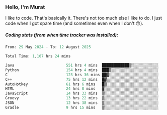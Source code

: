 ### Hello, I'm Murat

I like to code. That's basically it. There's not too much else I like to do. I just code when I got spare time (and sometimes even when I don't 🙃).

##### Coding stats (from when time tracker was installed):
<!--START_SECTION:wakatime-->

```cpp
From: 29 May 2024 - To: 12 August 2025

Total Time: 1,107 hrs 24 mins

Java                       551 hrs 4 mins  ████████████▒░░░░░░░░░░░░   49.47 %
Python                     154 hrs 4 mins  ███▒░░░░░░░░░░░░░░░░░░░░░   13.83 %
C                          123 hrs 36 mins ██▓░░░░░░░░░░░░░░░░░░░░░░   11.10 %
C++                        75 hrs 12 mins  █▓░░░░░░░░░░░░░░░░░░░░░░░   06.75 %
AutoHotkey                 61 hrs 6 mins   █▒░░░░░░░░░░░░░░░░░░░░░░░   05.49 %
HTML                       24 hrs 8 mins   ▓░░░░░░░░░░░░░░░░░░░░░░░░   02.17 %
JavaScript                 14 hrs 33 mins  ▒░░░░░░░░░░░░░░░░░░░░░░░░   01.31 %
Groovy                     13 hrs 22 mins  ▒░░░░░░░░░░░░░░░░░░░░░░░░   01.20 %
JSON                       12 hrs 38 mins  ▒░░░░░░░░░░░░░░░░░░░░░░░░   01.13 %
Gradle                     9 hrs 15 mins   ▒░░░░░░░░░░░░░░░░░░░░░░░░   00.83 %
```

<!--END_SECTION:wakatime-->
